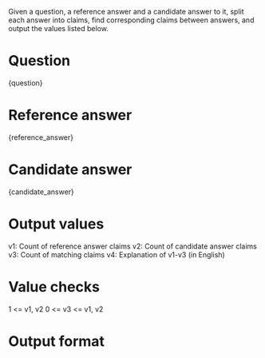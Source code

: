 Given a question, a reference answer and a candidate answer to it, split each answer into claims, find corresponding claims between answers, and output the values listed below.

# Question
{question}

# Reference answer
{reference_answer}

# Candidate answer
{candidate_answer}

# Output values
v1: Count of reference answer claims
v2: Count of candidate answer claims
v3: Count of matching claims
v4: Explanation of v1-v3 (in English)

# Value checks
1 <= v1, v2
0 <= v3 <= v1, v2

# Output format
<v1><tab><v2><tab><v3><tab><v4>
